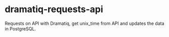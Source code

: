 # dramatiq-requests-api
Requests on API with Dramatiq, get unix_time from API and updates the data in PostgreSQL.
